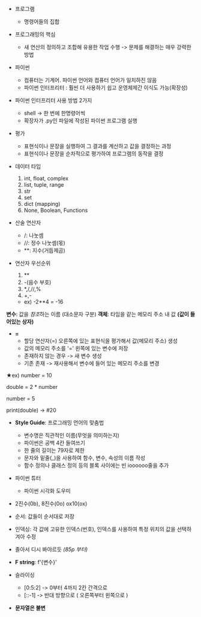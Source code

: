 - 프로그램
  - 명령어들의 집합
- 프로그래밍의 핵심
  - 새 연산의 정의하고 조합해 유용한 작업 수행 -> 문제를 해결하는 매우 강력한 방법
 
- 파이썬
  - 컴퓨터는 기계어. 파이썬 언어와 컴퓨터 언어가 일치하진 않음
  - 파이썬 인터프리터 : 훨씬 더 사용하기 쉽고 운영체제간 이식도 가능(확장성)
 
- 파이썬 인터프리터 사용 방법 2가지
  - shell -> 한 번에 한명령어씩
  - 확장자가 .py인 파일에 작성된 파이썬 프로그램 실행
  
- 평가
  - 표현식이나 문장을 실행하여 그 결과를 계산하고 값을 결정하는 과정
  - 표현식이나 문장을 순차적으로 평가하여 프로그램의 동작을 결정
 
- 데이터 타입
  1. int, float, complex
  2. list, tuple, range
  3. str
  4. set
  5. dict (mapping)
  6. None, Boolean, Functions 

- 산술 연산자
  - /: 나눗셈
  - //: 정수 나눗셈(몫)
  - **: 지수(거듭제곱)
 
- 연산자 우선순위
  1. **
  2. -(음수 부호)
  3. *,/,//,%
  4. +,-
  - ex) -2**4 = -16
 
**변수**: 값을 *참조*하는 이름 (대소문자 구분)
**객체**: 타임을 같는 메모리 주소 내 값 **(값이 들어있는 상자)**

- **=**
  - 할당 연산자(=) 오른쪽에 있는 표현식을 평가해서 값(메모리 주소) 생성
  - 값의 메모리 주소를 '=' 왼쪽에 있는 변수에 저장
  - 존재하지 않는 경우 -> 새 변수 생성
  - 기존 존재 -> 재사용해서 변수에 들어 있는 메모리 주소를 변경

★ex) number = 10

double = 2 * number

number = 5

print(double) -> #20

- **Style Guide**: 프로그래밍 언어의 맞춤법
  - 변수명은 직관적인 이름(무엇을 의미하는지)
  - 파이썬은 공백 4칸 들여쓰기
  - 한 줄의 길이는 79자로 제한
  - 문자와 밑줄(_)을 사용하여 함수, 변수, 속성의 이름 작성
  - 함수 정의나 클래스 정의 등의 블록 사이에는 빈 ioooooo줄을 추가
 
- 파이썬 튜터
  - 파이썬 시각화 도우미

- 2진수(0b), 8진수(0o) ox10(ox)

- 순서:  값들이 순서대로 저장
- 인덱싱: 각 값에 고유한 인덱스(번호), 인덱스를 사용하여 특정 위치의 값을 선택하겨아 수정

- 졸아서 디시 봐야르듯 *(85p 부터)*

- **F string**: f'{변수}'

- 슬라이싱
  - [0:5:2] -> 0부터 4까지 2칸 간격으로
  - [::-1] -> 반대 방향으로 ( 오른쪽부터 왼쪽으로 )
 
- **문자열은 불변** 
